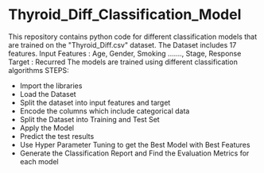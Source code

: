 # Thyroid_Diff_Classification_Model
This repository contains python code for different classification models that are trained on the "Thyroid_Diff.csv" dataset.
The Dataset includes 17 features.
Input Features : Age, Gender, Smoking ......., Stage, Response
Target : Recurred
The models are trained using different classification algorithms
STEPS:
- Import the libraries
- Load the Dataset
- Split the dataset into input features and target
- Encode the columns which include categorical data
- Split the Dataset into Training and Test Set
- Apply the Model
- Predict the test results
- Use Hyper Parameter Tuning to get the Best Model with Best Features
- Generate the Classification Report and Find the Evaluation Metrics for each model
